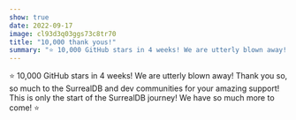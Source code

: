 ```yaml
---
show: true
date: 2022-09-17
image: cl93d3q03ggs73c8tr70
title: "10,000 thank yous!"
summary: "⭐ 10,000 GitHub stars in 4 weeks! We are utterly blown away! Thank you so, so much to the SurrealDB and dev communities for your amazing support! This is only the start of the SurrealDB journey! We have so much more to come! ⭐"
---
```


⭐ 10,000 GitHub stars in 4 weeks! We are utterly blown away! Thank you so, so much to the SurrealDB and dev communities for your amazing support! This is only the start of the SurrealDB journey! We have so much more to come! ⭐